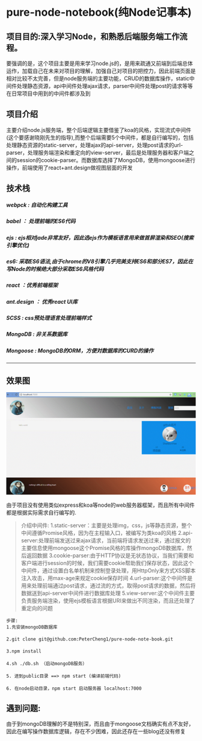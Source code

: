 # pure-node-notebook(纯Node记事本)

<h2>项目目的:深入学习Node，和熟悉后端服务端工作流程。</h2>
<p>要强调的是，这个项目主要是用来学习node.js的，是用来疏通又前端到后端总体运作，加载自己在未来对项目的理解，加强自己对项目的把控力，因此前端页面是相对比较不太完善，但是node服务端的主要功能，CRUD的数据库操作，static中间件处理静态资源，api中间件处理ajax请求，parser中间件处理post的请求等等在日常项目中用到的中间件都涉及到</p>

<h2>项目介绍</h2>
<p>主要介绍node.js服务端，整个后端逻辑主要借鉴了koa的风格，实现流式中间件(这个要感谢晓刚先生的指导),而整个后端需要5个中间件，都是自行编写的，包括处理静态资源的static-server，处理ajax的api-server，处理post请求的url-parser，处理服务端渲染和重定向的view-server，最后是处理服务器和客户端之间的session的cookie-parser。而数据库选择了MongoDB，使用mongoose进行操作，前端使用了react+ant.design做视图层面的开发</p>      


<h2>技术栈</h2>

<h5>webpck : 自动化构建工具</h5>

<h5>babel ： 处理前端的ES6代码</h5>

<h5>ejs : ejs相对jade非常友好，因此选ejs作为模板语言用来做首屏渲染和SEO(搜索引擎优化)</h5>

<h5>es6: 采取ES6语法,由于chrome的V8引擎几乎完美支持ES6和部分ES7，因此在写Node的时候绝大部分采取ES6风格代码</h5>

<h5>react ：优秀前端框架</h5>

<h5>ant.design ： 优秀react UI库</h5>

<h5>SCSS : css预处理语言处理前端样式</h5>

<h5>MongoDB : 非关系数据库</h5>

<h5>Mongoose : MongoDB的ORM，方便対数据库的CURD的操作</h5>

---------------------------------------------------------------------------------------------------------------------------

<h2>效果图</h2>

![效果图](./photo/node.gif)

<p>由于项目没有使用类似express和koa等node的web服务器框架，而且所有中间件都是根据实际需求自行编写的.</p>

>介绍中间件:
1.static-server：主要是处理img，css，js等静态资源，整个中间遵循Promise风格，因为在主程输入口，被编写为类koa的风格
2.api-server:处理前端发送过来ajax请求，当前端将请求发送过来，通过报文的主要信息使用mongoose这个Promise风格的库操作mongoDB数据库，然后返回数据
3.cookie-parser:由于HTTP协议是无状态协议，当我们需要和客户端进行session的时候，我们需要cookie帮助我们保存状态，因此这个中间件，通过设置白名单机制来控制登录处理，用HttpOnly来方式XSS脚本注入攻击，用max-age来规定cookie保存时间
4.url-parser:这个中间件是用来处理前端通过post请求，通过流的方式，取得post请求的数据，然后将数据送到api-server中间件进行数据库处理
5.view-server:这个中间件主要负责服务端渲染，使用ejs模板语言根据URI来做出不同渲染，而且还处理了重定向的问题

```
步骤:
1.先安装mongoDB数据库

2.git clone git@github.com:PeterCheng1/pure-node-note-book.git

3.npm install

4.sh ./db.sh （启动mongoDB服务）

5. 进到public目录 ==> npm start (编译前端代码)

6. 在node启动目录，npm start 启动服务器 localhost:7000

```

<h2>遇到问题:</h2>
由于到mongoDB理解的不是特别深，而且由于mongoose文档确实有点不友好，因此在编写操作数据库逻辑，存在不少困难，因此还存在一些blog还没有修复
